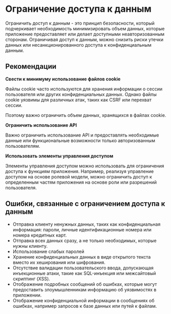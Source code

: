 # Ограничение доступа к данным

Ограничить доступ к данным - это принцип безопасности, который подчеркивает необходимость минимизировать объем данных, которые приложение предоставляет или делает доступными неавторизованным сторонам.
Ограничивая доступ к данным, можно снизить риски утечки данных или несанкционированного доступа к конфиденциальным данным. 

## Рекомендации

**Свести к минимуму использование файлов cookie**

Файлы cookie часто используются для хранения информации о сессии пользователя или других конфиденциальных данных. Однако файлы cookie уязвимы для различных атак, таких как CSRF или перехват сессии.

Поэтому важно ограничить объем данных, хранящихся в файлах cookie.

**Ограничить использование API**

Важно ограничить использование API и предоставлять необходимые данные или функциональные возможности только авторизованным пользователям.
  
**Использовать элементы управления доступом**

Элементы управления доступом можно использовать для ограничения доступа к функциям приложения.
Например, реализуя управление доступом на основе ролевой модели, можно ограничить доступ к определенным частям приложения на основе роли или разрешений пользователя.

## Ошибки, связанные с ограничением доступа к данным

* Отправка клиенту ненужных данных, таких как конфиденциальная информация: пароли, личные идентификационные номера или номера кредитных карт. 
* Отправка всех данных сразу, а не только необходимых, которые нужны клиенту. 
* Использование слабых паролей
* Хранение конфиденциальных данных в виде открытого текста вместо их хеширования или шифрования. 
* Отсутствие валидации пользовательского ввода, допускающая инъекционные атаки, такие как SQL-инъекция или межсайтовый скриптинг (XSS). 
* Отображение подробных сообщений об ошибках, которые могут предоставить злоумышленникам информацию об уязвимостях в приложении. 
* Отображение конфиденциальной информации в сообщениях об ошибках, например запросов к базе данных или путей к файлам.